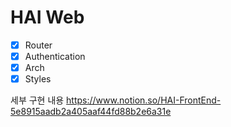 # HAI Web

- [x] Router
- [x] Authentication
- [x] Arch
- [x] Styles

세부 구현 내용
https://www.notion.so/HAI-FrontEnd-5e8915aadb2a405aaf44fd88b2e6a31e
